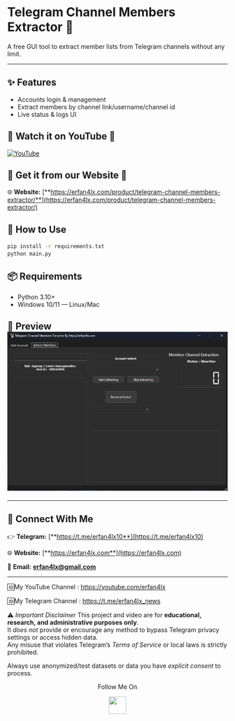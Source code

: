 # Telegram Channel Members Extractor 🧠
A free GUI tool to extract member lists from Telegram channels without any limit.

---

## ✨ Features
- Accounts login & management
- Extract members by channel link/username/channel id
- Live status & logs UI

## 🚀 Watch it on YouTube 🚀
[![YouTube](https://img.shields.io/badge/Watch%20on-YouTube-red?logo=youtube&logoColor=white)](https://youtu.be/2CjoCW9kGjA)

## 🚀 Get it from our Website 🚀
🌐 **Website:** [**https://erfan4lx.com/product/telegram-channel-members-extractor/**](https://erfan4lx.com/product/telegram-channel-members-extractor/) 


## 🚀 How to Use
```bash
pip install -r requirements.txt
python main.py
```

## 📦 Requirements
- Python 3.10+
- Windows 10/11 — Linux/Mac

## 📸 Preview ![App Screenshot](screenshot.png)

---

## 💬 **Connect With Me**

👉 **Telegram:** [**https://t.me/erfan4lx10**](https://t.me/erfan4lx10)

🌐 **Website:** [**https://erfan4lx.com**](https://erfan4lx.com) 

📧 **Email:** [**erfan4lx@gmail.com**](mailto:erfan4lx@gmail.com)

---

🆔My YouTube Channel : https://youtube.com/erfan4lx

🆔My Telegram Channel : https://t.me/erfan4lx_news

⚠️ *Important Disclaimer*
This project and video are for **educational, research, and administrative purposes only**.  
It *does not* provide or encourage any method to bypass Telegram privacy settings or access hidden data.  
Any misuse that violates Telegram’s *Terms of Service* or local laws is strictly prohibited.  

Always use anonymized/test datasets or data you have *explicit consent* to process.

<p align="center">
  Follow Me On
</p>
<p align="center">
  <a href="https://www.youtube.com/c/erfan4lx?sub_confirmation=1">
    <img src="https://www.iconsdb.com/icons/preview/black/youtube-4-xxl.png" width="40" height="40">
  </a>
</p>
